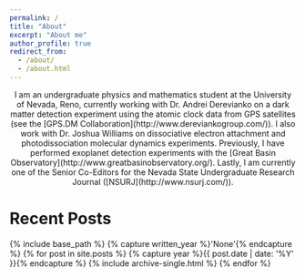```yaml
---
permalink: /
title: "About"
excerpt: "About me"
author_profile: true
redirect_from: 
  - /about/
  - /about.html
---
```

<div style="text-align: center">
I am an undergraduate physics and mathematics student at the University of Nevada, Reno, currently working with Dr. Andrei Derevianko on a dark matter detection experiment using the atomic clock data from GPS satellites (see the [GPS.DM Collaboration](http://www.dereviankogroup.com/)). 
I also work with Dr. Joshua Williams on dissociative electron attachment and photodissociation molecular dynamics experiments. Previously, I have performed exoplanet detection experiments with the [Great Basin Observatory](http://www.greatbasinobservatory.org/). Lastly, I am currently one of the Senior Co-Editors for the Nevada State Undergraduate Research Journal ([NSURJ](http://www.nsurj.com/)).
</div>

Recent Posts
======
{% include base_path %}
{% capture written_year %}'None'{% endcapture %}
{% for post in site.posts %}
  {% capture year %}{{ post.date | date: '%Y' }}{% endcapture %}
  {% include archive-single.html %}
{% endfor %}
